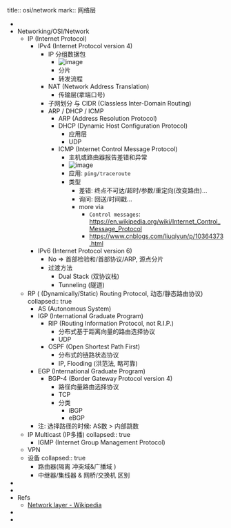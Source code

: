 title:: osi/network
mark:: 网络层

-
- Networking/OSI/Network
  - IP (Internet Protocol)
    - IPv4 (Internet Protocol version 4)
      - IP 分组数据包
        - ![image](https://user-images.githubusercontent.com/57313137/147385485-ff697c11-65a1-4614-bf59-a92e101fbca7.png)
        - 分片
        - 转发流程
      - NAT (Network Address Translation)
        - 传输层(拿端口号)
      - 子网划分 与 CIDR (Classless Inter-Domain Routing)
      - ARP / DHCP / ICMP
        - ARP (Address Resolution Protocol)
        - DHCP (Dynamic Host Configuration Protocol)
          - 应用层
          - UDP
        - ICMP (Internet Control Message Protocol)
          - 主机或路由器报告差错和异常
          - ![image](https://user-images.githubusercontent.com/57313137/147382997-bdbf7f30-e308-499e-b648-2550702b7e6b.png)
          - 应用: `ping/traceroute`
          - 类型
            - 差错: 终点不可达/超时/参数/重定向(改变路由)...
            - 询问: 回送/时间戳...
            - more via
              - `Control messages`: https://en.wikipedia.org/wiki/Internet_Control_Message_Protocol
              - https://www.cnblogs.com/liuqiyun/p/10364373.html
    - IPv6 (Internet Protocol version 6)
      - No => 首部检验和/首部协议/ARP, 源点分片
      - 过渡方法
        - Dual Stack (双协议栈)
        - Tunneling (隧道)
  - RP ( (Dynamically/Static) Routing Protocol, 动态/静态路由协议)
    collapsed:: true
    - AS (Autonomous System)
    - IGP (International Graduate Program)
      - RIP (Routing Information Protocol, not R.I.P.)
        - 分布式基于距离向量的路由选择协议
        - UDP
      - OSPF (Open Shortest Path First)
        - 分布式的链路状态协议
        - IP, Flooding (洪范法, 略可靠)
    - EGP (International Graduate Program)
      - BGP-4 (Border Gateway Protocol version 4)
        - 路径向量路由选择协议
        - TCP
        - 分类
          - iBGP
          - eBGP
    - 注: 选择路径的时候: AS数 > 内部跳数
  - IP Multicast (IP多播)
    collapsed:: true
    - IGMP (Internet Group Management Protocol)
  - VPN
  - 设备
    collapsed:: true
    - 路由器(隔离 冲突域&广播域 )
    - 中继器/集线器 & 网桥/交换机 区别
-
-
- Refs
  - [Network layer - Wikipedia](https://en.wikipedia.org/wiki/Network_layer)
-
-